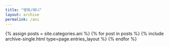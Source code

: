 ```yaml
---
title: "영화/애니"
layout: archive
permalink: /ani
---
```


{% assign posts = site.categories.ani %}
{% for post in posts %} {% include archive-single.html type=page.entries_layout %} {% endfor %}
